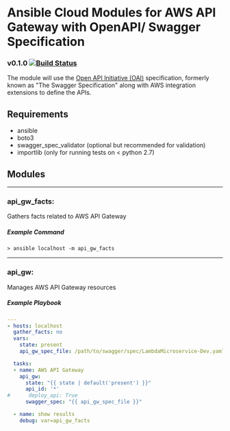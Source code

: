 # Ansible Cloud Modules for AWS API Gateway with OpenAPI/ Swagger Specification

### v0.1.0 [![Build Status](https://travis-ci.org/pjodouin/ansible-api-gateway.svg)](https://travis-ci.org/pjodouin/ansible-api-gateway)

The module will use the [Open API Initiative (OAI)](http://swagger.io/specification/) specification,
formerly known as "The Swagger Specification" along with AWS integration extensions to define the APIs.

## Requirements
- ansible
- boto3
- swagger_spec_validator (optional but recommended for validation)
- importlib (only for running tests on < python 2.7)

## Modules
____
### api_gw_facts:
Gathers facts related to AWS API Gateway

##### Example Command
`> ansible localhost -m api_gw_facts`

____
### api_gw:
Manages AWS API Gateway resources

##### Example Playbook

```yaml
---
- hosts: localhost
  gather_facts: no
  vars:
    state: present
    api_gw_spec_file: /path/to/swagger/spec/LambdaMicroservice-Dev.yaml

  tasks:
  - name: AWS API Gateway
    api_gw:
      state: "{{ state | default('present') }}"
      api_id: '*'
#      deploy_api: True
      swagger_spec: "{{ api_gw_spec_file }}"

  - name: show results
    debug: var=api_gw_facts

```
